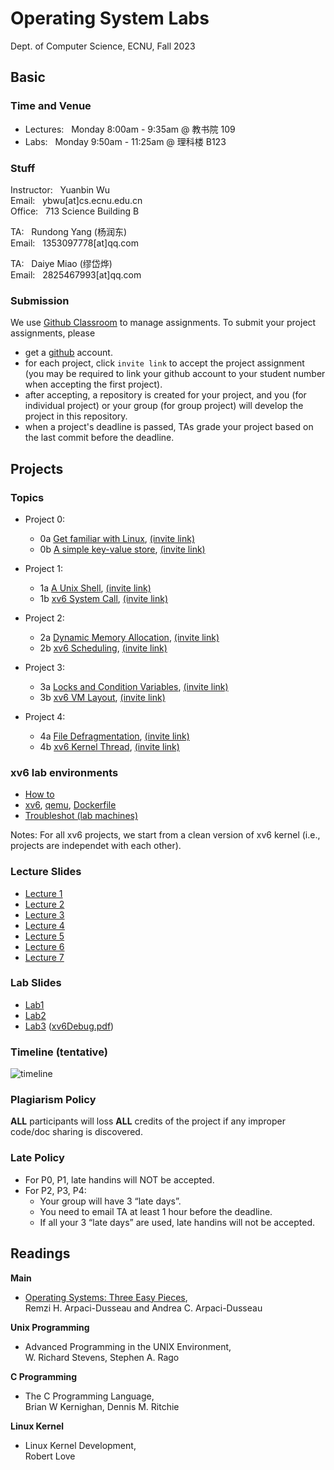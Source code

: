 # Operating System Labs

Dept. of Computer Science, ECNU, Fall 2023

## Basic 

### Time and Venue

* Lectures: &nbsp;  Monday 8:00am - 9:35am @ 教书院 109
* Labs: &nbsp; Monday 9:50am - 11:25am @ 理科楼 B123

### Stuff

Instructor: &nbsp; Yuanbin Wu  
Email: &nbsp; ybwu\[at\]cs.ecnu.edu.cn  
Office: &nbsp; 713 Science Building B

TA: &nbsp; Rundong Yang (杨润东)  
Email: &nbsp; 1353097778\[at\]qq.com

TA: &nbsp; Daiye Miao (缪岱烨)  
Email: &nbsp; 2825467993\[at\]qq.com



### Submission

We use [Github Classroom](https://classroom.github.com/) to manage assignments.
To submit your project assignments, please 
  - get a [github](https://www.github.com) account.
  - for each project, click ``invite link`` to accept the project assignment 
(you may be required to link your github account to your student number when accepting the first project).
  - after accepting, a repository is created for your project, and you (for individual project) or your group (for group project) will develop the project in this repository.
  - when a project's deadline is passed, TAs grade your project based on the last commit before the deadline.



## Projects

### Topics

* Project 0: 
  * 0a [Get familiar with Linux](../projects/linux/linux_warmup/), [(invite link)](https://classroom.github.com/a/zIc_8RpZ)
  * 0b [A simple key-value store](../projects/linux/kv_store), [(invite link)](https://classroom.github.com/a/3VbYpdi6)

* Project 1: 
  * 1a [A Unix Shell](../projects/linux/myshell/), [(invite link)](https://classroom.github.com/a/KFHwm5Zu)
  * 1b [xv6 System Call](../projects/xv6/system_call/), [(invite link)](https://classroom.github.com/a/m0y0-Z8u)

* Project 2: 
  * 2a [Dynamic Memory Allocation](../projects/linux/malloc/), [(invite link)](https://classroom.github.com/a/cdIHSfWh)
  * 2b [xv6 Scheduling](../projects/xv6/scheduling/), [(invite link)](https://classroom.github.com/a/E4q2diRZ)

* Project 3: 
  * 3a [Locks and Condition Variables](../projects/linux/lock_thread/), [(invite link)](https://classroom.github.com/a/6FKkSJQJ)
  * 3b [xv6 VM Layout](../projects/xv6/vmlayout/), [(invite link)](https://classroom.github.com/a/IgDG1ojc)

* Project 4: 
  - 4a [File Defragmentation](../projects/linux/defragmentation/), [(invite link)](https://classroom.github.com/a/Y1WmsSW3)
  - 4b [xv6 Kernel Thread](../projects/xv6/thread/), [(invite link)](https://classroom.github.com/a/P8BtLxef)
<!--
-->

### xv6 lab environments

- [How to](../xv6env/)
- [xv6](../xv6env/xv6.tar.gz), [qemu](../xv6env/qemu-6.828-2.9.0.tar.gz), [Dockerfile](../xv6env/Dockerfile)
- [Troubleshot (lab machines)](../xv6env/qemu-lab-install.pdf)


Notes: For all xv6 projects, we start from a clean version of xv6 kernel (i.e., projects are independet with each other). 

### Lecture Slides

* [Lecture 1](slides/lecture-1.pdf)
* [Lecture 2](slides/lecture-2.pdf)
* [Lecture 3](slides/lecture-3.pdf)
* [Lecture 4](slides/lecture-4.pdf)
* [Lecture 5](slides/lecture-5.pdf)
* [Lecture 6](slides/lecture-6.pdf)
* [Lecture 7](slides/lecture-7.pdf)
<!--
-->


### Lab Slides

* [Lab1](slides/lab-1.pdf)
* [Lab2](slides/lab-2.pdf)
* [Lab3](slides/lab-3.pdf) ([xv6Debug.pdf](https://github.com/ecnu-oslab/ecnu-oslab-up/blob/main/23-Fall/slides/xv6Debug.pdf))
<!--
* [Lab1](slides/lab-1.pdf)
* [Lab2 git](slides/lab2git.pdf)
* [Lab4 make](slides/lab4make.pdf)
-->


### Timeline (tentative)


 ![timeline](images/timeline.png)

### Plagiarism Policy

**ALL** participants will loss **ALL** credits of the project 
if any improper code/doc sharing is discovered.

### Late Policy

* For P0, P1, late handins will NOT be accepted.
* For P2, P3, P4:
    - Your group will have 3 “late days”.
    - You need to email TA at least 1 hour before the deadline.   
    - If all your 3 “late days” are used, late handins will not be accepted.


## Readings

**Main**

* [Operating Systems: Three Easy Pieces](http://pages.cs.wisc.edu/~remzi/OSTEP/),  
  Remzi H. Arpaci-Dusseau and Andrea C. Arpaci-Dusseau

**Unix Programming**

* Advanced Programming in the UNIX Environment,   
  W. Richard Stevens, Stephen A. Rago

**C Programming**

* The C Programming Language,  
  Brian W Kernighan, Dennis M. Ritchie

**Linux Kernel**

* Linux Kernel Development,  
  Robert Love

